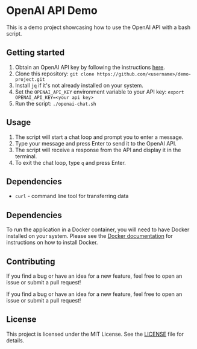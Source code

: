 # OpenAI API Demo

This is a demo project showcasing how to use the OpenAI API with a bash script.

## Getting started

1. Obtain an OpenAI API key by following the instructions [here](https://beta.openai.com/docs/quickstart).
2. Clone this repository: `git clone https://github.com/<username>/demo-project.git`
3. Install `jq` if it's not already installed on your system.
4. Set the `OPENAI_API_KEY` environment variable to your API key: `export OPENAI_API_KEY=<your api key>`
5. Run the script: `./openai-chat.sh`

## Usage

1. The script will start a chat loop and prompt you to enter a message.
2. Type your message and press Enter to send it to the OpenAI API.
3. The script will receive a response from the API and display it in the terminal.
4. To exit the chat loop, type `q` and press Enter.

## Dependencies

- `curl` - command line tool for transferring data
## Dependencies

To run the application in a Docker container, you will need to have Docker installed on your system. Please see the [Docker documentation](https://docs.docker.com/get-docker/) for instructions on how to install Docker.

## Contributing

If you find a bug or have an idea for a new feature, feel free to open an issue or submit a pull request!


If you find a bug or have an idea for a new feature, feel free to open an issue or submit a pull request!

## License

This project is licensed under the MIT License. See the [LICENSE](../../LICENSE) file for details.
